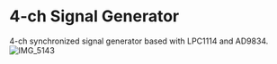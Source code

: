 # 4-ch Signal Generator

4-ch synchronized signal generator based with LPC1114 and AD9834.<br>
![IMG_5143](https://user-images.githubusercontent.com/52226620/220907620-477205ef-407d-4537-8f88-4f1fe74290f8.jpg)
